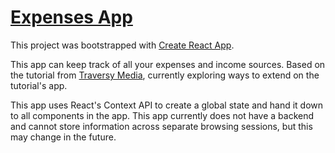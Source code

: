 # [Expenses App](https://sf200212345.github.io/expenses-app/)

This project was bootstrapped with [Create React App](https://github.com/facebook/create-react-app).

This app can keep track of all your expenses and income sources. Based on the tutorial from [Traversy Media](https://www.youtube.com/watch?v=XuFDcZABiDQ), currently exploring ways to extend on the tutorial's app.

This app uses React's Context API to create a global state and hand it down to all components in the app. This app currently does not have a backend and cannot store information across separate browsing sessions, but this may change in the future.
